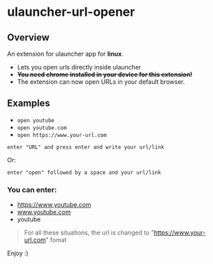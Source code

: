 # ulauncher-url-opener
## Overview
An extension for ulauncher app for **linux**. 
- Lets you open urls directly inside ulauncher
- ~~**You need chrome installed in your device for this extension!**~~
- The extension can now open URLs in your default browser.

## Examples
- ```open youtube```
- ```open youtube.com```
- ```open https://www.your-url.com```

>
>
>

```enter "URL" and press enter and write your url/link```
>
Or:
>
```enter "open" followed by a space and your url/link```

### You can enter:
- https://www.youtube.com
- www.youtube.com
- youtube

> For all these situations, the url is changed to "https://www.your-url.com" fomat

Enjoy :)
